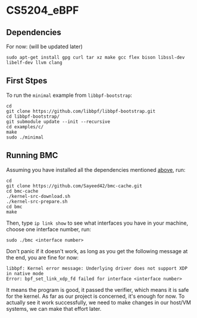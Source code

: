 # CS5204_eBPF
## Dependencies
For now: (will  be updated later)
```
sudo apt-get install gpg curl tar xz make gcc flex bison libssl-dev libelf-dev llvm clang
```
## First Stpes
To run the `minimal` example from `libbpf-bootstrap`:
```
cd
git clone https://github.com/libbpf/libbpf-bootstrap.git
cd libbpf-bootstrap/
git submodule update --init --recursive
cd examples/c/
make
sudo ./minimal
```
## Running BMC
Assuming you have installed all the dependencies mentioned [above](https://github.com/Sayeed42/CS5204_eBPF/edit/main/README.md#dependencies), run:
```
cd
git clone https://github.com/Sayeed42/bmc-cache.git
cd bmc-cache
./kernel-src-download.sh
./kernel-src-prepare.sh
cd bmc
make
```
Then, type `ip link show` to see what interfaces you have in your machine, choose one interface number, run:
```
sudo ./bmc <interface number>
```
Don't panic if it doesn't work, as long as you get the following message at the end, you are fine for now:
```
libbpf: Kernel error message: Underlying driver does not support XDP in native mode
Error: bpf_set_link_xdp_fd failed for interface <interface number>
```
It means the program is good, it passed the verifier, which means it is safe for the kernel. As far as our project is concerned, it's enough for now. To actually see it work successfully, we need to make changes in our host/VM systems, we can make that effort later.
